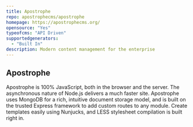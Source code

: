 ```yaml
---
title: Apostrophe
repo: apostrophecms/apostrophe
homepage: https://apostrophecms.org/
opensource: "Yes"
typeofcms: "API Driven"
supportedgenerators:
  - "Built In"
description: Modern content management for the enterprise
---
```

## Apostrophe
Apostrophe is 100% JavaScript, both in the browser and the server. The asynchronous nature of Node.js delivers a much faster site. Apostrophe uses MongoDB for a rich, intuitive document storage model, and is built on the trusted Express framework to add custom routes to any module. Create templates easily using Nunjucks, and LESS stylesheet compilation is built right in.
